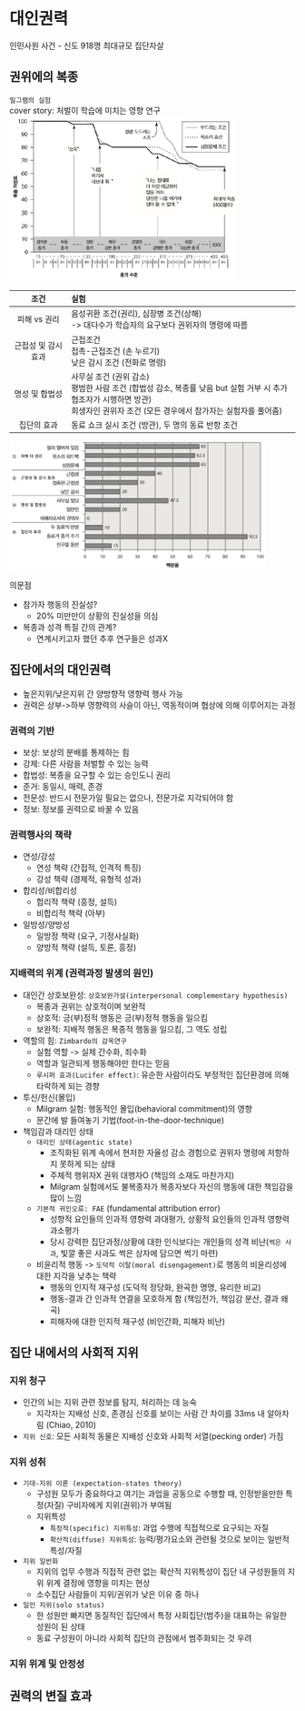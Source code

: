 # 대인권력
인민사원 사건 - 신도 918명 최대규모 집단자살

## 권위에의 복종
`밀그램의 실험`  
cover story: 처벌이 학습에 미치는 영향 연구  
<img src="./img/08_1.png" width=400>  

|조건|실험|
|:---:|:---|
|피해 vs 권리|음성귀환 조건(권리), 심장병 조건(상해) <br> -> 대다수가 학습자의 요구보다 권위자의 명령에 따름|
|근접성 및 감시 효과|근접조건 <br> 접촉-근접조건 (손 누르기) <br> 낮은 감시 조건 (전화로 명령)|
|명성 및 합법성|사무실 조건 (권위 감소) <br> 평범한 사람 조건 (합법성 감소, 복종률 낮음 but 실험 거부 시 추가협조자가 시행하면 방관) <br> 희생자인 권위자 조건 (모든 경우에서 참가자는 실험자를 풀어줌)|
|집단의 효과|동료 쇼크 실시 조건 (방관), 두 명의 동료 반항 조건|  

<img src="./img/08_2.png" width=450>  

의문점
- 참가자 행동의 진실성?
    - 20% 미만만이 상황의 진실성을 의심
- 복종과 성격 특질 간의 관계?
    - 연계시키고자 했던 추후 연구들은 성과X

## 집단에서의 대인권력
- 높은지위/낮은지위 간 양방향적 영향력 행사 가능
- 권력은 상부->하부 영향력의 사슬이 아닌, 역동적이며 협상에 의해 이루어지는 과정
### 권력의 기반
- 보상: 보상의 분배를 통제하는 힘
- 강제: 다른 사람을 처벌할 수 있는 능력
- 합법성: 복종을 요구할 수 있는 승인도니 권리
- 준거: 동일시, 매력, 존경
- 전문성: 반드시 전문가일 필요는 없으나, 전문가로 지각되어야 함
- 정보: 정보를 권력으로 바꿀 수 있음

### 권력행사의 책략
- 연성/강성  
    - 연성 책략 (간접적, 인격적 특징)
    - 강성 책략 (경제적, 유형적 성과)
- 합리성/비합리성
    - 합리적 책략 (흥정, 설득)
    - 비합리적 책략 (아부)
- 일방성/양방성
    - 일방정 책략 (요구, 기정사실화)
    - 양방적 책략 (설득, 토론, 흥정)

### 지배력의 위계 (권력과정 발생의 원인)
- 대인간 상호보완성: `상호보완가설(interpersonal complementary hypothesis)`
    - 복종과 권위는 상호적이며 보완적
    - 상호적: 긍(부)정적 행동은 긍(부)정적 행동을 일으킴
    - 보완적: 지배적 행동은 복종적 행동을 일으킴, 그 역도 성립
- 역할의 힘: `Zimbardo의 감옥연구`
    - 실험 역할 -> 실제 간수화, 죄수화
    - 역할과 일관되게 행동해야만 한다는 믿음
    - `루시퍼 효과(Lucifer effect)`: 유순한 사람이라도 부정적인 집단환경에 의해 타락하게 되는 경향
- 투신/헌신(몰입)
    - Milgram 실험: 행동적인 몰입(behavioral commitment)의 영향
    - 문간에 발 들여놓기 기법(foot-in-the-door-technique)
- 책임감과 대리인 상태
    - `대리인 상태(agentic state)`
        - 조직화된 위계 속에서 현저한 자율성 감소 경험으로 권위자 명령에 저항하지 못하게 되는 상태
        - 주체적 행위자X 권위 대행자O (책임의 소재도 마찬가지)
        - Milgram 실험에서도 불복종자가 복종자보다 자신의 행동에 대한 책임감을 많이 느낌
    - `기본적 귀인오류: FAE` (fundamental attribution error)
        - 성향적 요인들의 인과적 영향력 과대평가, 상황적 요인들의 인과적 영향력 과소평가
        - 당시 강력한 집단과정/상황에 대한 인식보다는 개인들의 성격 비난(`썩은 사과`, 빛깔 좋은 사과도 썩은 상자에 담으면 썩기 마련)
    - 비윤리적 행동 -> `도덕적 이탈(moral disengagement)`로 행동의 비윤리성에 대한 지각을 낮추는 책략
        - 행동의 인지적 재구성 (도덕적 정당화, 완곡한 명명, 유리한 비교)
        - 행동-결과 간 인과적 연결을 모호하게 함 (책임전가, 책임감 분산, 결과 왜곡)
        - 피해자에 대한 인지적 재구성 (비인간화, 피해자 비난)

## 집단 내에서의 사회적 지위
### 지위 청구
- 인간의 뇌는 지위 관련 정보를 탐지, 처리하는 데 능숙
    - 지각자는 지배성 신호, 존경심 신호를 보이는 사람 간 차이를 33ms 내 알아차림 (Chiao, 2010)
- `지위 신호`: 모든 사회적 동물은 지배성 신호와 사회적 서열(pecking order) 가짐

### 지위 성취
- `기대-지위 이론 (expectation-states theory)`
    - 구성원 모두가 중요하다고 여기는 과업을 공동으로 수행할 때, 인정받을만한 특정(자질) 구비자에게 지위(권위)가 부여됨
    - 지위특성
        - `특정적(specific) 지위특성`: 과업 수행에 직접적으로 요구되는 자질
        - `확산적(diffuse) 지위특성`: 능력/평가요소와 관련될 것으로 보이는 일반적 특성/자질
- `지위 일반화`
    - 지위의 업무 수행과 직접적 관련 없는 확산적 지위특성이 집단 내 구성원들의 지위 위계 결정에 영향을 미치는 현상
    - 소수집단 사람들이 지위/권위가 낮은 이유 중 하나
- `일인 지위(solo status)`
    - 한 성원만 빠지면 동질적인 집단에서 특정 사회집단(범주)을 대표하는 유일한 성원이 된 상태
    - 동료 구성원이 아니라 사회적 집단의 관점에서 범주화되는 것 우려

### 지위 위계 및 안정성

## 권력의 변질 효과